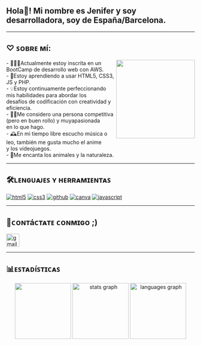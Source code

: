 ## Hola👋! Mi nombre es Jenifer y soy desarrolladora, soy de España/Barcelona.
---
## ♡ ꜱᴏʙʀᴇ ᴍí:
<div align="right">
    <img src="https://github.com/user-attachments/assets/3680c044-b520-4278-8aab-08e4dd50822f" align="right" height="210"/>
</div>
- 👩🏻‍💻Actualmente estoy inscrita en un BootCamp de desarrollo web con AWS.
<br>
- 🧠Estoy aprendiendo a usar HTML5, CSS3, JS y PHP.
<br>
- 💡Estoy continuamente perfeccionando mis habilidades para abordar los 
<br>
desafíos de codificación con creatividad y eficiencia.
<br>
- 💪🏼Me considero una persona competitiva (pero en buen rollo) y muyapasionada 
<br>
en lo que hago.
<br>
- 🕰️En mi tiempo libre escucho música o leo, también me gusta mucho el anime 
<br>
y los videojuegos.
<br>
- 🌷Me encanta los animales y la naturaleza.

---
## 🛠️ʟᴇɴɢᴜᴀᴊᴇꜱ ʏ ʜᴇʀʀᴀᴍɪᴇɴᴛᴀꜱ
<a href='https://github.com/shivamkapasia0' target="_blank"><img alt='html5' src='https://img.shields.io/badge/HTML5-100000?style=for-the-badge&logo=html5&logoColor=white&labelColor=F16529&color=F16529'/></a>
<a href='https://github.com/shivamkapasia0' target="_blank"><img alt='css3' src='https://img.shields.io/badge/CSS3-100000?style=for-the-badge&logo=css3&logoColor=white&labelColor=3C9CD7&color=3C9CD7'/></a>
<a href='https://github.com/shivamkapasia0' target="_blank"><img alt='github' src='https://img.shields.io/badge/GitHub-100000?style=for-the-badge&logo=github&logoColor=white&labelColor=000000&color=000000'/></a>
<a href='https://github.com/shivamkapasia0' target="_blank"><img alt='canva' src='https://img.shields.io/badge/canva-100000?style=for-the-badge&logo=canva&logoColor=white&labelColor=00C4CC&color=00C4CC'/></a>
<a href='https://github.com/shivamkapasia0' target="_blank"><img alt='javascript' src='https://img.shields.io/badge/JavaScript-100000?style=for-the-badge&logo=javascript&logoColor=e8c931&labelColor=FFFFFF&color=e8c931'/></a>

---
## 💬ᴄᴏɴᴛáᴄᴛᴀᴛᴇ ᴄᴏɴᴍɪɢᴏ ;)
  <a href="jenifermoyano2006@gmail.com" target="_blank">
    <img src="https://img.shields.io/static/v1?message=Gmail&logo=gmail&label=&color=D14836&logoColor=white&labelColor=&style=for-the-badge" height="35" alt="gmail logo"/>
  </a>

---
## 📊ᴇꜱᴛᴀᴅíꜱᴛɪᴄᴀꜱ
<div align="center">
  <img src="https://github.com/user-attachments/assets/81308746-8f6b-40d0-b0c9-114d1d7c0716" height="150"/>
  <img src="https://github-readme-stats.vercel.app/api?username=soyJenifer&hide_title=false&hide_rank=false&show_icons=true&include_all_commits=true&count_private=true&disable_animations=true&theme=solarized-dark&locale=es&hide_border=true&order=1" height="150" alt="stats graph"/>
  <img src="https://github-readme-stats.vercel.app/api/top-langs?username=soyJenifer&locale=en&hide_title=false&layout=compact&card_width=320&langs_count=5&theme=dracula&hide_border=false&order=2" height="150" alt="languages graph"/>
</div>
